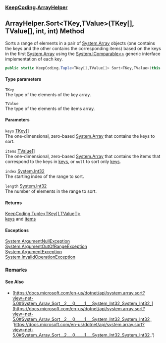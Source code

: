 ### [KeepCoding](KeepCoding.md 'KeepCoding').[ArrayHelper](KeepCoding_ArrayHelper.md 'KeepCoding.ArrayHelper')
## ArrayHelper.Sort&lt;TKey,TValue&gt;(TKey[], TValue[], int, int) Method
Sorts a range of elements in a pair of [System.Array](https://docs.microsoft.com/en-us/dotnet/api/System.Array 'System.Array') objects (one contains the keys and the other contains the corresponding items) based on the keys in the first [System.Array](https://docs.microsoft.com/en-us/dotnet/api/System.Array 'System.Array') using the [System.IComparable&lt;&gt;](https://docs.microsoft.com/en-us/dotnet/api/System.IComparable-1 'System.IComparable`1') generic interface implementation of each key.  
```csharp
public static KeepCoding.Tuple<TKey[],TValue[]> Sort<TKey,TValue>(this TKey[] keys, TValue[] items, int index, int length);
```
#### Type parameters
<a name='KeepCoding_ArrayHelper_Sort_TKey_TValue_(TKey___TValue___int_int)_TKey'></a>
`TKey`  
The type of the elements of the key array.
  
<a name='KeepCoding_ArrayHelper_Sort_TKey_TValue_(TKey___TValue___int_int)_TValue'></a>
`TValue`  
The type of the elements of the items array.
  
#### Parameters
<a name='KeepCoding_ArrayHelper_Sort_TKey_TValue_(TKey___TValue___int_int)_keys'></a>
`keys` [TKey](KeepCoding_ArrayHelper_Sort_TKey_TValue_(TKey___TValue___int_int).md#KeepCoding_ArrayHelper_Sort_TKey_TValue_(TKey___TValue___int_int)_TKey 'KeepCoding.ArrayHelper.Sort&lt;TKey,TValue&gt;(TKey[], TValue[], int, int).TKey')[[]](https://docs.microsoft.com/en-us/dotnet/api/System.Array 'System.Array')  
The one-dimensional, zero-based [System.Array](https://docs.microsoft.com/en-us/dotnet/api/System.Array 'System.Array') that contains the keys to sort.
  
<a name='KeepCoding_ArrayHelper_Sort_TKey_TValue_(TKey___TValue___int_int)_items'></a>
`items` [TValue](KeepCoding_ArrayHelper_Sort_TKey_TValue_(TKey___TValue___int_int).md#KeepCoding_ArrayHelper_Sort_TKey_TValue_(TKey___TValue___int_int)_TValue 'KeepCoding.ArrayHelper.Sort&lt;TKey,TValue&gt;(TKey[], TValue[], int, int).TValue')[[]](https://docs.microsoft.com/en-us/dotnet/api/System.Array 'System.Array')  
The one-dimensional, zero-based [System.Array](https://docs.microsoft.com/en-us/dotnet/api/System.Array 'System.Array') that contains the items that correspond to the keys in [keys](KeepCoding_ArrayHelper_Sort_TKey_TValue_(TKey___TValue___int_int).md#KeepCoding_ArrayHelper_Sort_TKey_TValue_(TKey___TValue___int_int)_keys 'KeepCoding.ArrayHelper.Sort&lt;TKey,TValue&gt;(TKey[], TValue[], int, int).keys'), or `null` to sort only [keys](KeepCoding_ArrayHelper_Sort_TKey_TValue_(TKey___TValue___int_int).md#KeepCoding_ArrayHelper_Sort_TKey_TValue_(TKey___TValue___int_int)_keys 'KeepCoding.ArrayHelper.Sort&lt;TKey,TValue&gt;(TKey[], TValue[], int, int).keys').
  
<a name='KeepCoding_ArrayHelper_Sort_TKey_TValue_(TKey___TValue___int_int)_index'></a>
`index` [System.Int32](https://docs.microsoft.com/en-us/dotnet/api/System.Int32 'System.Int32')  
The starting index of the range to sort.
  
<a name='KeepCoding_ArrayHelper_Sort_TKey_TValue_(TKey___TValue___int_int)_length'></a>
`length` [System.Int32](https://docs.microsoft.com/en-us/dotnet/api/System.Int32 'System.Int32')  
The number of elements in the range to sort.
  
#### Returns
[KeepCoding.Tuple&lt;](KeepCoding_Tuple_T1_T2_.md 'KeepCoding.Tuple&lt;T1,T2&gt;')[TKey](KeepCoding_ArrayHelper_Sort_TKey_TValue_(TKey___TValue___int_int).md#KeepCoding_ArrayHelper_Sort_TKey_TValue_(TKey___TValue___int_int)_TKey 'KeepCoding.ArrayHelper.Sort&lt;TKey,TValue&gt;(TKey[], TValue[], int, int).TKey')[[]](https://docs.microsoft.com/en-us/dotnet/api/System.Array 'System.Array')[,](KeepCoding_Tuple_T1_T2_.md 'KeepCoding.Tuple&lt;T1,T2&gt;')[TValue](KeepCoding_ArrayHelper_Sort_TKey_TValue_(TKey___TValue___int_int).md#KeepCoding_ArrayHelper_Sort_TKey_TValue_(TKey___TValue___int_int)_TValue 'KeepCoding.ArrayHelper.Sort&lt;TKey,TValue&gt;(TKey[], TValue[], int, int).TValue')[[]](https://docs.microsoft.com/en-us/dotnet/api/System.Array 'System.Array')[&gt;](KeepCoding_Tuple_T1_T2_.md 'KeepCoding.Tuple&lt;T1,T2&gt;')  
[keys](KeepCoding_ArrayHelper_Sort_TKey_TValue_(TKey___TValue___int_int).md#KeepCoding_ArrayHelper_Sort_TKey_TValue_(TKey___TValue___int_int)_keys 'KeepCoding.ArrayHelper.Sort&lt;TKey,TValue&gt;(TKey[], TValue[], int, int).keys') and [items](KeepCoding_ArrayHelper_Sort_TKey_TValue_(TKey___TValue___int_int).md#KeepCoding_ArrayHelper_Sort_TKey_TValue_(TKey___TValue___int_int)_items 'KeepCoding.ArrayHelper.Sort&lt;TKey,TValue&gt;(TKey[], TValue[], int, int).items')
#### Exceptions
[System.ArgumentNullException](https://docs.microsoft.com/en-us/dotnet/api/System.ArgumentNullException 'System.ArgumentNullException')  
[System.ArgumentOutOfRangeException](https://docs.microsoft.com/en-us/dotnet/api/System.ArgumentOutOfRangeException 'System.ArgumentOutOfRangeException')  
[System.ArgumentException](https://docs.microsoft.com/en-us/dotnet/api/System.ArgumentException 'System.ArgumentException')  
[System.InvalidOperationException](https://docs.microsoft.com/en-us/dotnet/api/System.InvalidOperationException 'System.InvalidOperationException')  
### Remarks
#### See Also
- [https://docs.microsoft.com/en-us/dotnet/api/system.array.sort?view=net-5.0#System_Array_Sort__2___0_____1___System_Int32_System_Int32_](https://docs.microsoft.com/en-us/dotnet/api/system.array.sort?view=net-5.0#System_Array_Sort__2___0_____1___System_Int32_System_Int32_ 'https://docs.microsoft.com/en-us/dotnet/api/system.array.sort?view=net-5.0#System_Array_Sort__2___0_____1___System_Int32_System_Int32_')
